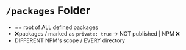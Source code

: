 # `/packages` Folder

* == root of ALL defined packages
* ❌packages / marked as `private: true` -> NOT published | NPM ❌
* DIFFERENT NPM's scope / EVERY directory
